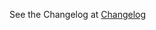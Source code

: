 See the Changelog at [Changelog](https://github.com/xToken/CompMod/wiki/Changelog-from-most-recent-patch)